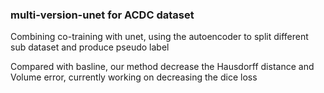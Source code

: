 ### multi-version-unet for ACDC dataset

Combining co-training with unet, using the autoencoder to split different sub dataset and produce pseudo label

Compared with basline, our method decrease the Hausdorff distance and Volume error, currently working on decreasing the dice loss
